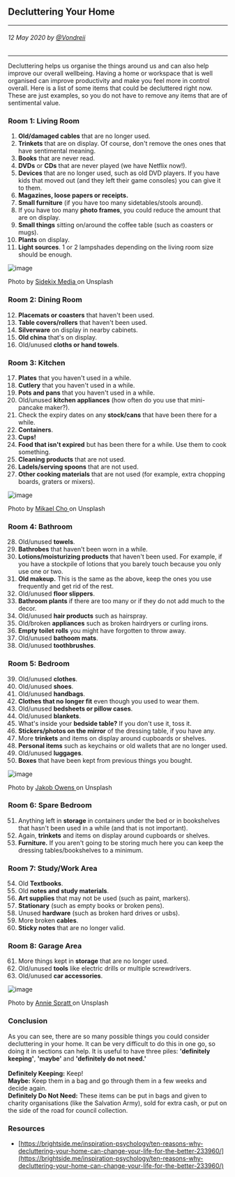 <br>
<div class="writtenContent">

## Decluttering Your Home
___

###### 12 May 2020 by [@Vondreii](https://www.instagram.com/vondreii/?hl=en)
___


Decluttering helps us organise the things around us and can also help improve our overall wellbeing. Having a home or workspace that is well organised can improve productivity and make you feel more in control overall. Here is a list of some items that could be decluttered right now. These are just examples, so you do not have to remove any items that are of sentimental value.


### Room 1: Living Room

1. **Old/damaged cables** that are no longer used.
2. **Trinkets** that are on display. Of course, don't remove the ones ones that have sentimental meaning.
3. **Books** that are never read.
4. **DVDs** or **CDs** that are never played (we have Netflix now!).
5. **Devices** that are no longer used, such as old DVD players. If you have kids that moved out (and they left their game consoles) you can give it to them.
6. **Magazines, loose papers or receipts.**
7. **Small furniture** (if you have too many sidetables/stools around).
8. If you have too many **photo frames**, you could reduce the amount that are on display.
9. **Small things** sitting on/around the coffee table (such as coasters or mugs).
10. **Plants** on display.
11. **Light sources**. 1 or 2 lampshades depending on the living room size should be enough.

<!-- ----------- Image ----------- -->
<div class="image-container">
  <img src="../../../assets/articles/students-images/declutteringYourHome/lounge.jpg" alt="image" class="image"/>
  <div class="image-description"><p>Photo by <a href="https://unsplash.com/@sidekix">Sidekix Media </a>on Unsplash</p></div>
</div>
<!-- ----------------------------- -->

### Room 2: Dining Room

12. **Placemats or coasters** that haven't been used.
13. **Table covers/rollers** that haven't been used.
14. **Silverware** on display in nearby cabinets.
15. **Old china** that's on display.
16. Old/unused **cloths or hand towels**.
	
### Room 3: Kitchen

17. **Plates** that you haven't used in a while.
18. **Cutlery** that you haven't used in a while.
19. **Pots and pans** that you haven't used in a while.
20. Old/unused **kitchen appliances** (how often do you use that mini-pancake maker?).
21. Check the expiry dates on any **stock/cans** that have been there for a while.
22. **Containers**.
23. **Cups!**
24. **Food that isn't expired** but has been there for a while. Use them to cook something.
25. **Cleaning products** that are not used.
26. **Ladels/serving spoons** that are not used.
27. **Other cooking materials** that are not used (for example, extra chopping boards, graters or mixers).

<!-- ----------- Image ----------- -->
<div class="image-container">
  <img src="../../../assets/articles/students-images/declutteringYourHome/kitchen.jpg" alt="image" class="image"/>
  <div class="image-description"><p>Photo by <a href="https://unsplash.com/@mikael">Mikael Cho </a>on Unsplash</p></div>
</div>
<!-- ----------------------------- -->

### Room 4: Bathroom

28. Old/unused **towels**.
29. **Bathrobes** that haven't been worn in a while.
30. **Lotions/moisturizing products** that haven't been used. For example, if you have a stockpile of lotions that you barely touch because you only use one or two.
31. **Old makeup.** This is the same as the above, keep the ones you use frequently and get rid of the rest.
32. Old/unused **floor slippers**.
33. **Bathroom plants** if there are too many or if they do not add much to the decor.
34. Old/unused **hair products** such as hairspray.
35. Old/broken **appliances** such as broken hairdryers or curling irons.
36. **Empty toilet rolls** you might have forgotten to throw away.
37. Old/unused **bathoom mats**.
38. Old/unused **toothbrushes**.

### Room 5: Bedroom

39. Old/unused **clothes**.
40. Old/unused **shoes**.
41. Old/unused **handbags**.
42. **Clothes that no longer fit** even though you used to wear them.
43. Old/unused **bedsheets or pillow cases**.
44. Old/unused **blankets**.
45. What's inside your **bedside table?** If you don't use it, toss it.
46. **Stickers/photos on the mirror** of the dressing table, if you have any.
47. More **trinkets** and items on display around cupboards or shelves.
48. **Personal items** such as keychains or old wallets that are no longer used.
49. Old/unused **luggages**.
50. **Boxes** that have been kept from previous things you bought.

<!-- ----------- Image ----------- -->
<div class="image-container">
  <img src="../../../assets/articles/students-images/declutteringYourHome/old-shoes.jpg" alt="image" class="image"/>
  <div class="image-description"><p>Photo by <a href="https://unsplash.com/@jakobowens1">Jakob Owens </a>on Unsplash</p></div>
</div>
<!-- ----------------------------- -->
	
### Room 6: Spare Bedroom

51. Anything left in **storage** in containers under the bed or in bookshelves that hasn't been used in a while (and that is not important).
52. Again, **trinkets** and items on display around cupboards or shelves.
53. **Furniture.** If you aren't going to be storing much here you can keep the dressing tables/bookshelves to a minimum.

	
### Room 7: Study/Work Area

54. Old **Textbooks**.
55. Old **notes and study materials**.
56. **Art supplies** that may not be used (such as paint, markers).
57. **Stationary** (such as empty books or broken pens).
58. Unused **hardware** (such as broken hard drives or usbs).
59. More broken **cables**.
60. **Sticky notes** that are no longer valid.
	
### Room 8: Garage Area

61. More things kept in **storage** that are no longer used.
62. Old/unused **tools** like electric drills or multiple screwdrivers.
63. Old/unused **car accessories**.

<!-- ----------- Image ----------- -->
<div class="image-container">
  <img src="../../../assets/articles/students-images/declutteringYourHome/textbooks.jpg" alt="image" class="image"/>
  <div class="image-description"><p>Photo by <a href="https://unsplash.com/@anniespratt">Annie Spratt </a>on Unsplash</p></div>
</div>
<!-- ----------------------------- -->
	
### Conclusion

As you can see, there are so many possible things you could consider decluttering in your home. It can be very difficult to do this in one go, so doing it in sections can help.
It is useful to have three piles: **'definitely keeping'**, **'maybe'** and **'definitely do not need.'**<br><br>
**Definitely Keeping:** Keep! <br>
**Maybe:** Keep them in a bag and go through them in a few weeks and decide again. <br>
**Definitely Do Not Need:** These items can be put in bags and given to charity organisations (like the Salvation Army), sold for extra cash, or put on the side of the road for council collection. 

### Resources

* [https://brightside.me/inspiration-psychology/ten-reasons-why-decluttering-your-home-can-change-your-life-for-the-better-233960/](https://brightside.me/inspiration-psychology/ten-reasons-why-decluttering-your-home-can-change-your-life-for-the-better-233960/)

<br><br>

</div>